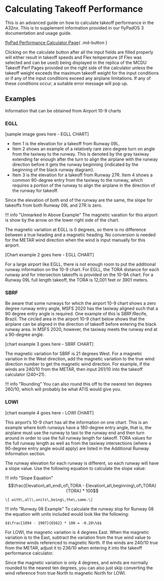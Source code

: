 # Calculating Takeoff Performance

This is an advanced guide on how to calculate takeoff performance in the A32nx. This is to supplement information provided in our flyPadOS 3 documentation and usage guide.

[flyPad Performance Calculator Page](../../../fbw-a32nx/feature-guides/flypados3/performance.md){ .md-button }

Clicking on the calculate button after all the input fields are filled properly will either result in takeoff speeds and Flex temperature (if Flex was selected and can be used) 
being displayed in the replica of the MCDU Takeoff Perf Pages provided on the right side of the calculator unless the takeoff weight exceeds the maximum takeoff weight for the 
input conditions or if any of the input conditions exceed any airplane limitations. If any of these conditions occur, a suitable error message will pop up.

## Examples

Information that can be obtained from Airport 10-9 charts

### EGLL

[sample image goes here - EGLL CHART]

- Item 1 is the elevation for a takeoff from Runway 09L. 
- Item 2 shows an example of a relatively rare zero degree turn on angle from the taxiway to the runway. This is denoted by the gray taxiway extending far enough after the turn 
  to align the airplane with the runway direction before it gets the runway beginning (indicated by the beginning of the black runway diagram). 
- Item 3 is the elevation for a takeoff from Runway 27R. Item 4 shows a common 90-degree entry from the taxiway to the runway, which requires a portion of the runway to align the airplane in the direction of the runway for takeoff.

Since the elevation of both end of the runway are the same, the slope for takeoffs from both Runway 09L and 27R is zero. 

!!! info "Unmarked In Above Example"
    The magnetic varation for this airport is show by the arrow on the lower right side of the chart. 

The magnetic variation at EGLL is 0 degrees, so there is no difference between a true heading and a magnetic heading. No conversion is needed for the METAR wind direction when 
the wind is input manually for this airport.

[Chart example 2 goes here - EGLL CHART]

For a large airport like EGLL, there is not enough room to put the additional runway information on the 10-9 chart. For EGLL, the TORA distance for each runway and for 
intersection takeoffs is provided on the 10-9A chart. For a Runway 09L full length takeoff, the TORA is 12,001 feet or 3901 meters.

### SBRF

Be aware that some runways for which the airport 10-9 chart shows a zero degree runway entry angle, MSFS 2020 has the taxiway aligned such that a 90 degree entry angle is 
required. One example of this is SBRF/Recife, Brazil. The circled area in the airport 10-9 chart below shows that the airplane can be aligned in the direction of takeoff before 
entering the black runway area. In MSFS 2020, however, the taxiway meets the runway end at a 90-degree angle.

[chart example 3 goes here - SBRF CHART]

The magnetic variation for SBRF is 21 degrees West. For a magnetic variation in the West direction, add the magnetic variation to the true wind direction number to get the 
magnetic wind direction. For example, if the winds are 240/10 from the METAR, then input 261/10 into the takeoff calculator (240+21).  

!!! info "Rounding"
    You can also round this off to the nearest ten degrees 260/10, which will probably be what ATIS would give you.

### LOWI

[chart example 4 goes here - LOWI CHART]

This airport’s 10-9 chart has all the information on one chart. This is an example where both runways have a 180-degree entry angle, that is, the airplane must use the runway 
to taxi to the runway end and then turn around in order to use the full runway length for takeoff. TORA values for the full runway length as well as from the taxiway 
intersections (where a 90-degree entry angle would apply) are listed in the Additional Runway Information section.

The runway elevation for each runway is different, so each runway will have a slope value. Use the following equation to calculate the slope value:

!!! info "Slope Equation"
    $$\frac{Elevation\,at\,end\,of\,TORA - Elevation\,at\,beginning\,of\,TORA}{TORA} * 100$$ 

    \[ with\,all\,units\,being\,the\,same.\]

!!! info "Runway 08 Example"
    To calculate the runway slop for Runway 08 the equation with units included would look like the following:

    $$\frac{1894 - 1907}{6562} * 100 = -0.20\%$$

For LOWI, the magnetic variation is 4 degrees East. When the magnetic variation is to the East, subtract the variation from the true wind value to determine winds referenced to 
magnetic North. If the winds are 240/10 true from the METAR, adjust it to 236/10 when entering it into the takeoff performance calculator. 

Since the magnetic variation is only 4 degrees, and winds are normally rounded to the nearest ten degrees, you can also just skip converting the wind reference from true North 
to magnetic North for LOWI.